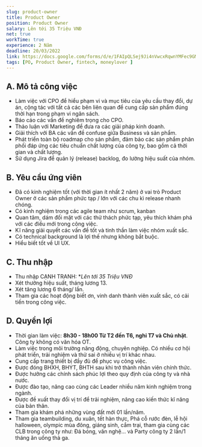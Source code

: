 ```yaml
---
slug: product-owner
title: Product Owner
position: Product Owner
salary: Lên tới 35 Triệu VNĐ
net: true
workTime: true
experience: 2 Năm
deadline: 20/03/2022
link: https://docs.google.com/forms/d/e/1FAIpQLSej9Ji4nVwcxRqwnYMFec9GMv3uYOpMD2vaskgfbVI4z3UjAA/viewform?usp=pp_url&entry.118037241=Product+Owner
tags: [PO, Product Owner, fintech, moneylover ]
---
```


## A. Mô tả công việc
- Làm việc với CPO để hiểu phạm vi và mục tiêu của yêu cầu thay đổi, dự án, cộng tác với tất cả các bên liên quan để cung cấp sản phẩm đúng thời hạn trong phạm vi ngân sách.
- Báo cáo các vấn đề nghiêm trọng cho CPO.
- Thảo luận với Marketing để đưa ra các giải pháp kinh doanh.
- Giải thích với BA các vấn đề confuse giữa Business và sản phẩm.
- Phát triển toàn bộ roadmap cho sản phẩm, đảm bảo các sản phẩm phân phối đáp ứng các tiêu chuẩn chất lượng của công ty, bao gồm cả thời gian và chất lượng.
- Sử dụng Jira để quản lý (release) backlog, đo lường hiệu suất của nhóm.


## B. Yêu cầu ứng viên
- Đã có kinh nghiệm tốt (với thời gian ít nhất 2 năm) ở vai trò Product Owner ở các sản phẩm phức tạp / lớn với các chu kì release nhanh chóng.
- Có kinh nghiệm trong các agile team như scrum, kanban
- Quan tâm, dám đối mặt với các thử thách phức tạp, yêu thích khám phá với các điều mới trong công việc.
- Kĩ năng giải quyết các vấn đề tốt và tinh thần làm việc nhóm xuất sắc.
- Có technical background là lợi thế nhưng không bắt buộc.
- Hiểu biết tốt về UI UX.

## C. Thu nhập
- Thu nhập CẠNH TRANH: **Lên tới 35 Triệu VNĐ*
- Xét thưởng hiệu suất, tháng lương 13.
- Xét tăng lương 6 tháng/ lần.
- Tham gia các hoạt động biết ơn, vinh danh thành viên xuất sắc, có cải tiến trong công việc.

## D. Quyền lợi
- Thời gian làm việc: **8h30 - 18h00 Từ T2 đến T6, nghỉ T7 và Chủ nhật**. Công ty không có văn hóa OT.
- Làm việc trong môi trường năng động, chuyên nghiệp. Có nhiều cơ hội phát triển, trải nghiệm và thử sai ở nhiều vị trí khác nhau.
- Cung cấp trang thiết bị đầy đủ để phục vụ công việc.
- Được đóng BHXH, BHYT, BHTH sau khi trở thành nhân viên chính thức.
- Được hưởng các chính sách phúc lợi theo quy định của công ty và nhà nước.
- Được đào tạo, nâng cao cùng các Leader nhiều năm kinh nghiệm trong ngành.
- Được đề xuất thay đổi vị trí để trải nghiệm, nâng cao kiến thức kĩ năng của bản thân.
- Tham gia khám phá những vùng đất mới 01 lần/năm.
- Tham gia teambuilding, du xuân, tết hàn thực, Phá cỗ rước đèn, lễ hội halloween, olympic mùa đông, giáng sinh, cắm trại, tham gia cùng các CLB trong công ty như: Đá bóng, văn nghệ… và Party công ty 2 lần/1 tháng ăn uống thả ga.


